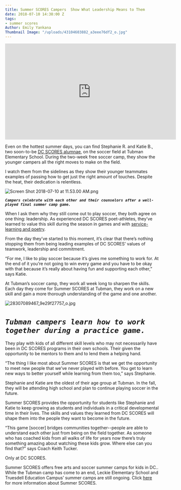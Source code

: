 ```yaml
---
title: Summer SCORES Campers  Show What Leadership Means to Them
date: 2018-07-10 14:38:00 Z
tags:
- summer scores
Author: Emily Yankana
Thumbnail Image: "/uploads/43104603882_a3eee76df2_o.jpg"
---
```


<iframe width="560" height="315" src="https://www.youtube.com/embed/9EWCyF4SMVQ" frameborder="0" allow="autoplay; encrypted-media" allowfullscreen></iframe>

Even on the hottest summer days, you can find Stephanie R. and Katie B., two soon-to-be [DC SCORES alumnae](https://www.instagram.com/dcsalumni/?hl=en), on the soccer field at Tubman Elementary School. During the two-week free soccer camp, they show the younger campers all the right moves to make on the field.

I watch them from the sidelines as they show their younger teammates examples of passing how to get just the right amount of touches. Despite the heat, their dedication is relentless.

![Screen Shot 2018-07-10 at 11.53.00 AM.png](/uploads/Screen%20Shot%202018-07-10%20at%2011.53.00%20AM.png)

***`Campers celebrate with each other and their counselors after a well-played final summer camp game.`***

When I ask them why they still come out to play soccer, they both agree on one thing: leadership. As experienced DC SCORES poet-athletes, they’ve learned to value this skill during the season in games and with [service-learning and poetry](https://www.dcscores.org/blog/2018/06/looking-back-on-the-spring-season-how-teams-inspired-change-on-and-off-the-field).

From the day they’ve started to this moment, it’s clear that there’s nothing stopping them from being leading examples of DC SCORES’ values of teamwork, leadership and commitment.

“For me, I like to play soccer because it’s gives me something to work for. At the end of it you’re not going to win every game and you have to be okay with that because it’s really about having fun and supporting each other,” says Katie.

At Tubman’s soccer camp, they work all week long to sharpen the skills. Each day they come for Summer SCORES at Tubman, they work on a new skill and gain a more thorough understanding of the game and one another.

![28307089467_9e29f27757_o.jpg](/uploads/28307089467_9e29f27757_o.jpg)

# *`Tubman campers learn how to work together during a practice game.`*

They play with kids of all different skill levels who may not necessarily have been in DC SCORES programs in their own schools. Their given the opportunity to be mentors to them and to lend them a helping hand.

“The thing I like most about Summer SCORES is that we get the opportunity to meet new people that we’ve never played with before. You get to learn new ways to better yourself while learning from them too,” says Stephanie.

Stephanie and Katie are the oldest of their age group at Tubman. In the fall, they will be attending high school and plan to continue playing soccer in the future.

Summer SCORES provides the opportunity for students like Stephanie and Katie to keep growing as students and individuals in a critical developmental time in their lives. The skills and values they learned from DC SCORES will shape them into the people they want to become in the future.

“This game \[soccer\] bridges communities together--people are able to understand each other just from being on the field together. As someone who has coached kids from all walks of life for years now there’s truly something amazing about watching these kids grow. Where else can you find that?” says Coach Keith Tucker.

Only at DC SCORES.

Summer SCORES offers free arts and soccer summer camps for kids in DC.. While the Tubman camp has come to an end, Leckie Elementary School and Truesdell Education Campus’ summer camps are still ongoing. Click [here](https://summer.dcscores.org/) for more information about Summer SCORES.